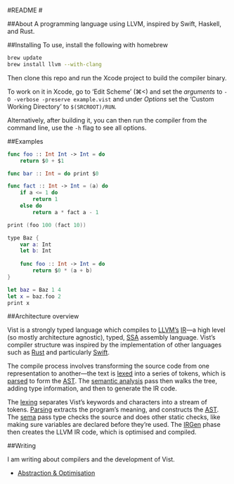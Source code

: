 #README #

##About
A programming language using LLVM, inspired by Swift, Haskell, and Rust.


##Installing
To use, install the following with homebrew

``` bash
brew update
brew install llvm --with-clang
``` 

Then clone this repo and run the Xcode project to build the compiler binary.

To work on it in Xcode, go to ‘Edit Scheme’ (⌘<) and set the *arguments* to `-O -verbose -preserve example.vist` and under *Options* set the ‘Custom Working Directory’ to `$(SRCROOT)/RUN`.

Alternatively, after building it, you can then run the compiler from the command line, use the `-h` flag to see all options.

##Examples

```swift
func foo :: Int Int -> Int = do
    return $0 + $1

func bar :: Int = do print $0

func fact :: Int -> Int = (a) do
    if a <= 1 do
        return 1
    else do
        return a * fact a - 1

print (foo 100 (fact 10))

type Baz {
    var a: Int
    let b: Int
    
    func foo :: Int -> Int = do 
        return $0 * (a + b)
}

let baz = Baz 1 4
let x = baz.foo 2
print x

```
##Architecture overview

Vist is a strongly typed language which compiles to [LLVM’s](https://en.wikipedia.org/wiki/LLVM#LLVM_Intermediate_Representation) [IR](http://llvm.org/docs/LangRef.html)—a high level (so mostly architecture agnostic), typed, [SSA](https://en.wikipedia.org/wiki/Static_single_assignment_form) assembly language. Vist’s compiler structure was inspired by the implementation of other languages such as [Rust](https://github.com/rust-lang/rust) and particularly [Swift](https://github.com/apple/swift).
 
The compile process involves transforming the source code from one representation to another—the text is [lexed](https://en.wikipedia.org/wiki/Lexical_analysis) into a series of tokens, which is [parsed](https://en.wikipedia.org/wiki/Parsing#Computer_languages) to form the [AST](https://en.wikipedia.org/wiki/Abstract_syntax_tree). The [semantic analysis](https://en.wikibooks.org/wiki/Compiler_Construction/Semantic_Analysis) pass then walks the tree, adding type information, and then to generate the IR code.

The [lexing](Vist/Lexer/Lexer.swift) separates Vist’s keywords and characters into a stream of tokens. [Parsing](Vist/AST/Parser.swift) extracts the program’s meaning, and constructs the [AST](Vist/AST/Expr.swift). The [sema](Vist/Sema/Sema.swift) pass type checks the source and does other static checks, like making sure variables are declared before they’re used. The [IRGen](Vist/IRGen/IRGen.swift) phase then creates the LLVM IR code, which is optimised and compiled.


##Writing

I am writing about compilers and the development of Vist.

- [Abstraction & Optimisation](Posts/Abstraction_and_Optimisation.md)



